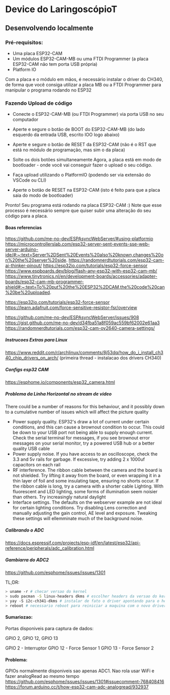 # Device do LaringoscópioT

## Desenvolvendo localmente

### Pré-requisitos:


- Uma placa ESP32-CAM
- Um módulos ESP32-CAM-MB ou uma FTDI Programmer (a placa ESP32-CAM não tem porta USB própria)
- Platform IO

Com a placa e o módulo em mãos, é necessário instalar o driver do CH340, de forma que você consiga utilizar a placa MB ou a FTDI Programmer para manipular o programa rodando no ESP32


### Fazendo Upload de código

- Conecte o ESP32-CAM-MB (ou FTDI Programmer) via porta USB no seu computador
- Aperte e segure o botão de BOOT do ESP32-CAM-MB (do lado esquerdo da entrada USB, escrito IOO logo abaixo)
- Aperte e segure o botão de RESET da ESP32-CAM (não é o RST que está no módulo de programação, mas sim o da placa)
- Solte os dois botões simultaneamente
Agora, a placa está em modo de bootloader - onde você vai conseguir fazer o upload o seu código.

- Faça upload utilizando o PlatformIO (podendo ser via extensão do VSCode ou CLI)
- Aperte o botão de RESET na ESP32-CAM (isto é feito para que a placa saia do modo de bootloader)

Pronto! Seu programa está rodando na placa ESP32-CAM :)
Note que esse processo é necessário sempre que quiser subir uma alteração do seu código para a placa.

#### Boas referencias

<!-- PIO, ESP32CAM e outras coisas -->
https://github.com/me-no-dev/ESPAsyncWebServer/#using-platformio
https://microcontrollerslab.com/esp32-server-sent-events-sse-web-server-arduino-ide/#:~:text=Server%2DSent%20Events%20also%20known,changes%20on%20the%20server%20side.
https://randomnerdtutorials.com/esp32-cam-ai-thinker-pinout/
https://esp32io.com/tutorials/esp32-force-sensor
https://www.espboards.dev/blog/flash-any-esp32-with-esp32-cam-mb/
https://www.tinytronics.nl/en/development-boards/accessories/adapter-boards/esp32-cam-mb-programmer-shield#:~:text=To%20put%20the%20ESP32%2DCAM,the%20code%20can%20be%20uploaded.

<!-- FSR -->
https://esp32io.com/tutorials/esp32-force-sensor
https://learn.adafruit.com/force-sensitive-resistor-fsr/overview

<!-- ESP32CAM - Streaming da Imagem com a Lib Async -->
https://github.com/me-no-dev/ESPAsyncWebServer/issues/908
https://gist.github.com/me-no-dev/d34fba51a8f059ac559bf62002e61aa3
https://randomnerdtutorials.com/esp32-cam-ov2640-camera-settings/

##### Instrucoes Extras para Linux
https://www.reddit.com/r/archlinux/comments/8j53dq/how_do_i_install_ch340_chip_drivers_on_arch/ (primeira thread - instalacao dos drivers CH340)

##### Configs esp32 CAM
https://esphome.io/components/esp32_camera.html

##### Problema da Linha Horizontal no stream de video

There could be a number of reasons for this behaviour, and it possibly down to a cumulative number of issues which will affect the picture quality
- Power supply quality. ESP32's draw a lot of current under certain conditions, and this can cause a brownout condition to occur. This could be down to your USB port not being able to supply enough current. Check the serial terminal for messages, if you see brownout error messages on your serial monitor, try a powered USB hub or a better quality USB cable
- Power supply noise. If you have access to an oscilloscope, check the 3.3 and 5v rails for garbage. If excessive, try adding 2 x 1000uf capacitors on each rail
- RF interference. The ribbon cable between the camera and the board is not shielded. Try lifting it away from the board, or even wrapping it in a thin layer of foil and some insulating tape, ensuring no shorts occur. If the ribbon cable is long, try a camera with a shorter cable
Lighting. With fluorescent and LED lighting, some forms of illumination seem noisier than others. Try increasingly natural daylight
- Interface settings. The defaults on the webserver example are not ideal for certain lighting conditions. Try disabling Lens correction and manually adjusting the gain control, AE level and exposure. Tweaking these settings will ellemminate much of the background noise.

##### Calibrando o ADC
https://docs.espressif.com/projects/esp-idf/en/latest/esp32/api-reference/peripherals/adc_calibration.html

##### Gambiarra do ADC2
https://github.com/esphome/issues/issues/1301

TL;DR: 
```sh
> uname -r # checar versao do kernel
> sudo pacman -S linux-headers dkms # escolher headers da versao do kernel 
> yay -S i2c-ch341-dkms # instalar de fato o driver apontando para o header do kernel atual
> reboot # necessario reboot para reiniciar a maquina com o novo driver
``` 

#### Sumariozao:

Portas disponiveis para captura de dados:

GPIO 2, GPIO 12, GPIO 13

GPIO 2 - Interruptor
GPIO 12 - Force Sensor 1
GPIO 13 - Force Sensor 2

#### Problema:

GPIOs normalmente disponiveis sao apenas ADC1. Nao rola usar WiFi e fazer analogRead ao mesmo tempo
https://github.com/esphome/issues/issues/1301#issuecomment-768408416
https://forum.arduino.cc/t/how-esp32-cam-adc-analogread/932937
